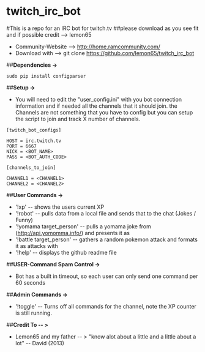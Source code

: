 # twitch_irc_bot
#This is a repo for an IRC bot for twitch.tv
##please download as you see fit and if possible credit --> lemon65
- Community-Website --> http://home.ramcommunity.com/
- Download with -->   git clone https://github.com/lemon65/twitch_irc_bot

##**Dependencies ->**
```
sudo pip install configparser  
```

##**Setup ->**
* You will need to edit the "user_config.ini" with you bot connection information and if needed all the channels that it should join. the Channels are not something that you have to config but you can setup the script to join and track X number of channels. 
```
[twitch_bot_configs]

HOST = irc.twitch.tv
PORT = 6667
NICK = <BOT_NAME>
PASS = <BOT_AUTH_CODE>

[channels_to_join]

CHANNEL1 = <CHANNEL1>
CHANNEL2 = <CHANNEL2>
```

##**User Commands ->**

* '!xp' -- shows the users current XP
* '!robot' -- pulls data from a local file and sends that to the chat (Jokes / Funny)
* '!yomama target_person' -- pulls a yomama joke from (http://api.yomomma.info/) and presents it as <target><joke>
* '!battle target_person' -- gathers a random pokemon attack and formats it as <user> attacks <target> with <attack>
* '!help' -- displays the github readme file

##**USER-Command Spam Control ->** 
* Bot has a built in timeout, so each user can only send one command per 60 seconds

##**Admin Commands ->**
* '!toggle' -- Turns off all commands for the channel, note the XP counter is still running.

##**Credit To -- >** 
  * Lemon65 and my father -- > "know alot about a little and a little about a lot" -- David (2013)
